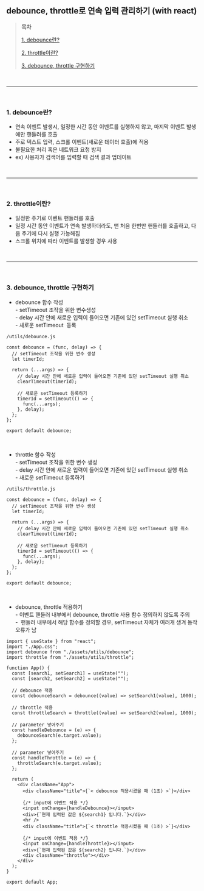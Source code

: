 ## debounce, throttle로 연속 입력 관리하기 (with react)

> **목차**
> 
> [1\. debounce란?](#1-debounce란)
> 
> [2\. throttle이란?](#2-throttle이란)
> 
> [3\. debounce, throttle 구현하기](#3-debounce-throttle-구현하기)

<br />
<hr />
<br />

### **1\. debounce란?**

-   연속 이벤트 발생시, 일정한 시간 동안 이벤트를 실행하지 않고, 마지막 이벤트 발생에만 핸들러를 호출
-   주로 텍스트 입력, 스크롤 이벤트(새로운 데이터 호출)에 적용
-   불필요한 처리 혹은 네트워크 요청 방지
-   ex) 사용자가 검색어를 입력할 때 검색 결과 업데이트

<br />
<hr />
<br />

### **2\. throttle이란?**

-   일정한 주기로 이벤트 핸들러를 호출
-   일정 시간 동안 이벤트가 연속 발생하더라도, 맨 처음 한번만 핸들러를 호출하고, 다음 주기에 다시 실행 가능해짐
-   스크롤 위치에 따라 이벤트를 발생할 경우 사용

<br />
<hr />
<br />

### **3\. debounce, throttle 구현하기**

-   debounce 함수 작성  
    \- setTimeout 조작을 위한 변수생성  
    \- delay 시간 안에 새로운 입력이 들어오면 기존에 있던 setTimeout 실행 취소  
    \- 새로운 setTimeout  등록

```
/utils/debounce.js

const debounce = (func, delay) => {
  // setTimeout 조작을 위한 변수 생성
  let timerId;

  return (...args) => {
    // delay 시간 안에 새로운 입력이 들어오면 기존에 있던 setTimeout 실행 취소
    clearTimeout(timerId);

    // 새로운 setTimeout 등록하기
    timerId = setTimeout(() => {
      func(...args);
    }, delay);
  };
};

export default debounce;
```

<br />

-   throttle 함수 작성  
    \- setTimeout 조작을 위한 변수 생성  
    \- delay 시간 안에 새로운 입력이 들어오면 기존에 있던 setTimeout 실행 취소  
    \- 새로운 setTimeout 등록하기

```
/utils/throttle.js

const debounce = (func, delay) => {
  // setTimeout 조작을 위한 변수 생성
  let timerId;

  return (...args) => {
    // delay 시간 안에 새로운 입력이 들어오면 기존에 있던 setTimeout 실행 취소
    clearTimeout(timerId);

    // 새로운 setTimeout 등록하기
    timerId = setTimeout(() => {
      func(...args);
    }, delay);
  };
};

export default debounce;
```

<br />

-   debounce, throttle 적용하기  
    \- 이벤트 핸들러 내부에서 debounce, throttle 사용 함수 정의하지 않도록 주의  
    \-  핸들러 내부에서 해당 함수를 정의할 경우, setTimeout 자체가 여러개 생겨 동작 오류가 남

```
import { useState } from "react";
import "./App.css";
import debounce from "./assets/utils/debounce";
import throttle from "./assets/utils/throttle";

function App() {
  const [search1, setSearch1] = useState("");
  const [search2, setSearch2] = useState("");

  // debounce 적용
  const debounceSearch = debounce((value) => setSearch1(value), 1000);

  // throttle 적용
  const throttleSearch = throttle((value) => setSearch2(value), 1000);

  // parameter 넣어주기
  const handleDebounce = (e) => {
    debounceSearch(e.target.value);
  };

  // parameter 넣어주기
  const handleThrottle = (e) => {
    throttleSearch(e.target.value);
  };

  return (
    <div className="App">
      <div className="title">{`< debounce 적용시켰을 때 (1초) >`}</div>

      {/* input에 이벤트 적용 */}
      <input onChange={handleDebounce}></input>
      <div>{`현재 입력된 값은 ${search1} 입니다.`}</div>
      <hr />
      <div className="title">{`< throttle 적용시켰을 때 (1초) >`}</div>

      {/* input에 이벤트 적용 */}
      <input onChange={handleThrottle}></input>
      <div>{`현재 입력된 값은 ${search2} 입니다.`}</div>
      <div className="throttle"></div>
    </div>
  );
}

export default App;
```
